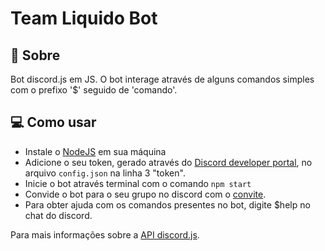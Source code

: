 # Team Liquido Bot

## :page_facing_up: Sobre
Bot discord.js em JS.
O bot interage através de alguns comandos simples com o prefixo '$' seguido de 'comando'.

## :computer: Como usar
* Instale o [NodeJS](https://nodejs.org/en/) em sua máquina
* Adicione o seu token, gerado através do [Discord developer portal](https://discordapp.com/developers/applications/), 
no arquivo `config.json` na linha 3 "token".
* Inicie o bot através terminal com o comando `npm start`
* Convide o bot para o seu grupo no discord com o 
[convite](https://discordapp.com/oauth2/authorize?client_id=553360333302005760&scope=bot).
* Para obter ajuda com os comandos presentes no bot, digite $help no chat do discord.


Para mais informações sobre a [API discord.js](https://discord.js.org/#/docs/main/stable/general/welcome).

